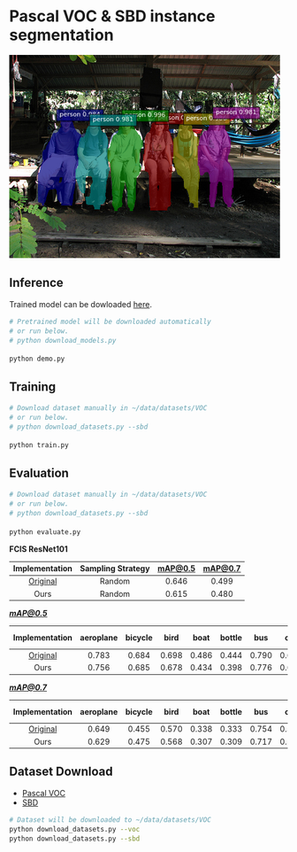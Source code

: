 # Pascal VOC & SBD instance segmentation

![Example](../../static/voc_example.png)

## Inference

Trained model can be dowloaded [here](https://drive.google.com/open?id=1QDquG8SlbvnlsJpfMhuZn8g0tpe84lVt).

```bash
# Pretrained model will be downloaded automatically
# or run below.
# python download_models.py

python demo.py
```

## Training

```bash
# Download dataset manually in ~/data/datasets/VOC
# or run below.
# python download_datasets.py --sbd

python train.py
```

## Evaluation

```bash
# Download dataset manually in ~/data/datasets/VOC
# or run below.
# python download_datasets.py --sbd

python evaluate.py
```

**FCIS ResNet101**

| Implementation | Sampling Strategy | mAP@0.5 | mAP@0.7 |
|:--------------:|:-----------------:|:-------:|:-------:|
| [Original](https://github.com/msracver/FCIS) | Random | 0.646 | 0.499 |
| Ours | Random | 0.615 | 0.480 |

***mAP@0.5***

| Implementation | aeroplane | bicycle | bird | boat | bottle | bus | car | cat | chair | cow | dining table | dog | horse | motorbike | person | potted plant | sheep | sofa | train | tv/monitor |
|:--------------:|:---------:|:-------:|:----:|:----:|:------:|:---:|:---:|:---:|:-----:|:---:|:------------:|:---:|:-----:|:---------:|:------:|:------------:|:-----:|:----:|:-----:|:----------:|
| [Original](https://github.com/msracver/FCIS) | 0.783 | 0.684 | 0.698 | 0.486 | 0.444 | 0.790 | 0.677 | 0.840 | 0.420 | 0.657 | 0.384 | 0.812 | 0.720 | 0.738 | 0.754 | 0.415 | 0.704 | 0.491 | 0.775 | 0.639 |
| Ours | 0.756 | 0.685 | 0.678 | 0.434 | 0.398 | 0.776 | 0.615 | 0.827 | 0.375 | 0.646 | 0.334 | 0.775 | 0.707 | 0.702 | 0.698 | 0.407 | 0.668 | 0.473 | 0.752 | 0.587 |

***mAP@0.7***

| Implementation | aeroplane | bicycle | bird | boat | bottle | bus | car | cat | chair | cow | dining table | dog | horse | motorbike | person | potted plant | sheep | sofa | train | tv/monitor |
|:--------------:|:---------:|:-------:|:----:|:----:|:------:|:---:|:---:|:---:|:-----:|:---:|:------------:|:---:|:-----:|:---------:|:------:|:------------:|:-----:|:----:|:-----:|:----------:|
| [Original](https://github.com/msracver/FCIS) | 0.649 | 0.455 | 0.570 | 0.338 | 0.333 | 0.754 | 0.547 | 0.745 | 0.246 | 0.534 | 0.245 | 0.703 | 0.478 | 0.530 | 0.543 | 0.264 | 0.533 | 0.324 | 0.660 | 0.536 |
| Ours | 0.629 | 0.475 | 0.568 | 0.307 | 0.309 | 0.717 | 0.512 | 0.746 | 0.231 | 0.517 | 0.200 | 0.685 | 0.486 | 0.518 | 0.491 | 0.252 | 0.511 | 0.327 | 0.626 | 0.500 |

## Dataset Download

- [Pascal VOC](http://host.robots.ox.ac.uk/pascal/VOC/)
- [SBD](http://home.bharathh.info/pubs/codes/SBD/download.html)

```bash
# Dataset will be downloaded to ~/data/datasets/VOC
python download_datasets.py --voc
python download_datasets.py --sbd
```

